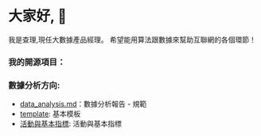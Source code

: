  # 大家好, 👋
 
 我是查理,現任大數據產品經理。
 希望能用算法跟數據來幫助互聯網的各個環節！




### 我的開源項目：

### 數據分析方向:
* [data_analysis.md](https://github.com/charliefanfan/data-analysis/blob/main/data_analysis)：數據分析報告 - 規範
* [template](https://github.com/charliefanfan/data-analysis/blob/main/templat): 基本模板
* [活動與基本指標](https://github.com/charliefanfan/data-analysis/blob/main/%E6%B4%BB%E5%8B%95%E8%88%87%E5%9F%BA%E6%9C%AC%E6%8C%87%E6%A8%): 活動與基本指標

